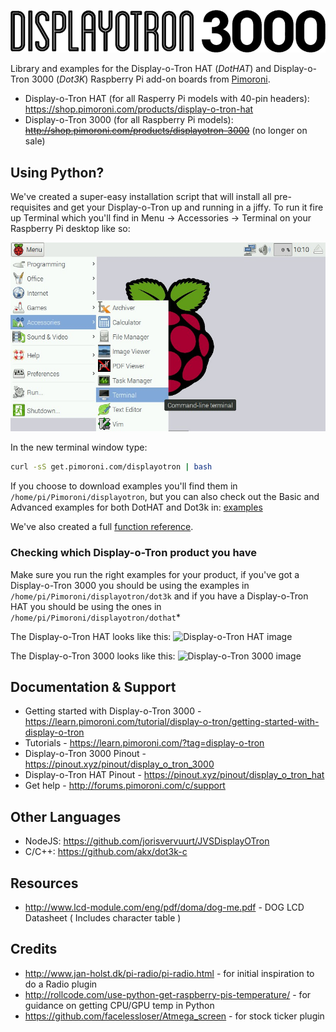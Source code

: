 ![Display-o-Tron 3000](display-o-tron-logo.png)

Library and examples for the Display-o-Tron HAT (_DotHAT_) and Display-o-Tron 3000 (_Dot3K_) Raspberry Pi add-on boards from [Pimoroni](https://pimoroni.com).

* Display-o-Tron HAT (for all Rasperry Pi models with 40-pin headers): https://shop.pimoroni.com/products/display-o-tron-hat
* Display-o-Tron 3000 (for all Raspberry Pi models): ~~http://shop.pimoroni.com/products/displayotron-3000~~ (no longer on sale)


## Using Python?

We've created a super-easy installation script that will install all pre-requisites and get your Display-o-Tron up and running in a jiffy. To run it fire up Terminal which you'll find in Menu -> Accessories -> Terminal on your Raspberry Pi desktop like so:

![Finding the terminal](terminal.jpg)

In the new terminal window type:

```bash
curl -sS get.pimoroni.com/displayotron | bash
```

If you choose to download examples you'll find them in `/home/pi/Pimoroni/displayotron`, but you can also check out the Basic and Advanced examples for both DotHAT and Dot3k in: [examples](examples)

We've also created a full [function reference](documentation/REFERENCE.md).

### Checking which Display-o-Tron product you have

Make sure you run the right examples for your product, if you've got a Display-o-Tron 3000 you should be using the examples in `/home/pi/Pimoroni/displayotron/dot3k` and if you have a Display-o-Tron HAT you should be using the ones in `/home/pi/Pimoroni/displayotron/dothat`*


The Display-o-Tron HAT looks like this:
![Display-o-Tron HAT image](https://cdn.shopify.com/s/files/1/0174/1800/products/Display-o-tron_HAT_1_of_2_1024x1024.JPG)

The Display-o-Tron 3000 looks like this:
![Display-o-Tron 3000 image](https://cdn.shopify.com/s/files/1/0174/1800/products/IMG_5944_1024x1024.png)


## Documentation & Support

* Getting started with Display-o-Tron 3000 - https://learn.pimoroni.com/tutorial/display-o-tron/getting-started-with-display-o-tron
* Tutorials - https://learn.pimoroni.com/?tag=display-o-tron
* Display-o-Tron 3000 Pinout - https://pinout.xyz/pinout/display_o_tron_3000
* Display-o-Tron HAT Pinout - https://pinout.xyz/pinout/display_o_tron_hat
* Get help - http://forums.pimoroni.com/c/support

## Other Languages

* NodeJS: https://github.com/jorisvervuurt/JVSDisplayOTron
* C/C++: https://github.com/akx/dot3k-c

## Resources

* http://www.lcd-module.com/eng/pdf/doma/dog-me.pdf - DOG LCD Datasheet ( Includes character table )

## Credits

* http://www.jan-holst.dk/pi-radio/pi-radio.html - for initial inspiration to do a Radio plugin
* http://rollcode.com/use-python-get-raspberry-pis-temperature/ - for guidance on getting CPU/GPU temp in Python
* https://github.com/facelessloser/Atmega_screen - for stock ticker plugin
